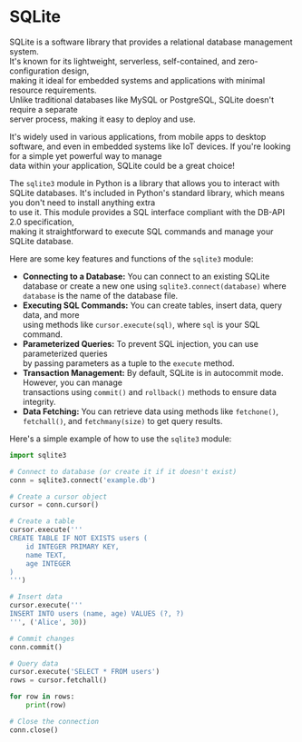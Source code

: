 # SQLite 

SQLite is a software library that provides a relational database management system.  
It's known for its lightweight, serverless, self-contained, and zero-configuration design,  
making it ideal for embedded systems and applications with minimal resource requirements.  
Unlike traditional databases like MySQL or PostgreSQL, SQLite doesn't require a separate  
server process, making it easy to deploy and use.

It's widely used in various applications, from mobile apps to desktop software, and even in 
embedded systems like IoT devices. If you're looking for a simple yet powerful way to manage  
data within your application, SQLite could be a great choice!

The `sqlite3` module in Python is a library that allows you to interact with SQLite databases. 
It's included in Python's standard library, which means you don't need to install anything extra  
to use it. This module provides a SQL interface compliant with the DB-API 2.0 specification,  
making it straightforward to execute SQL commands and manage your SQLite database.

Here are some key features and functions of the `sqlite3` module:
- **Connecting to a Database:** You can connect to an existing SQLite database or
  create a new one using `sqlite3.connect(database)` where `database` is the name of the database file.  
- **Executing SQL Commands:** You can create tables, insert data, query data, and more  
  using methods like `cursor.execute(sql)`, where `sql` is your SQL command.  
- **Parameterized Queries:** To prevent SQL injection, you can use parameterized queries  
  by passing parameters as a tuple to the `execute` method.  
- **Transaction Management:** By default, SQLite is in autocommit mode. However, you can manage  
   transactions using `commit()` and `rollback()` methods to ensure data integrity.  
- **Data Fetching:** You can retrieve data using methods like `fetchone()`, `fetchall()`, and
  `fetchmany(size)` to get query results.  

Here's a simple example of how to use the `sqlite3` module:

```python
import sqlite3

# Connect to database (or create it if it doesn't exist)
conn = sqlite3.connect('example.db')

# Create a cursor object
cursor = conn.cursor()

# Create a table
cursor.execute('''
CREATE TABLE IF NOT EXISTS users (
    id INTEGER PRIMARY KEY,
    name TEXT,
    age INTEGER
)
''')

# Insert data
cursor.execute('''
INSERT INTO users (name, age) VALUES (?, ?)
''', ('Alice', 30))

# Commit changes
conn.commit()

# Query data
cursor.execute('SELECT * FROM users')
rows = cursor.fetchall()

for row in rows:
    print(row)

# Close the connection
conn.close()
```


